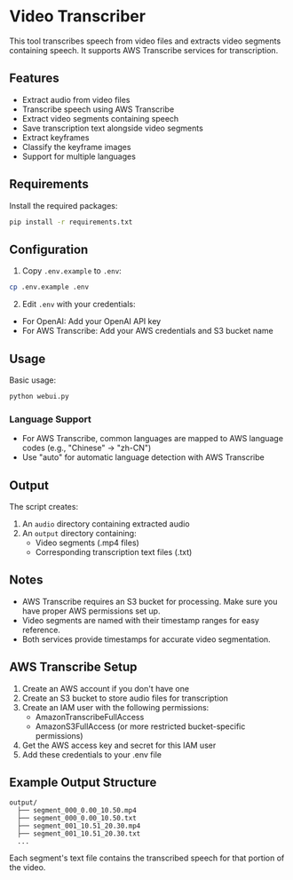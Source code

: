 # Video Transcriber

This tool transcribes speech from video files and extracts video segments containing speech. It supports AWS Transcribe services for transcription.

## Features

- Extract audio from video files
- Transcribe speech using AWS Transcribe
- Extract video segments containing speech
- Save transcription text alongside video segments
- Extract keyframes
- Classify the keyframe images
- Support for multiple languages

## Requirements

Install the required packages:

```bash
pip install -r requirements.txt
```

## Configuration

1. Copy `.env.example` to `.env`:
```bash
cp .env.example .env
```

2. Edit `.env` with your credentials:
- For OpenAI: Add your OpenAI API key
- For AWS Transcribe: Add your AWS credentials and S3 bucket name

## Usage

Basic usage:
```bash
python webui.py
```


### Language Support

- For AWS Transcribe, common languages are mapped to AWS language codes (e.g., "Chinese" -> "zh-CN")
- Use "auto" for automatic language detection with AWS Transcribe

## Output

The script creates:
1. An `audio` directory containing extracted audio
2. An `output` directory containing:
   - Video segments (.mp4 files)
   - Corresponding transcription text files (.txt)

## Notes

- AWS Transcribe requires an S3 bucket for processing. Make sure you have proper AWS permissions set up.
- Video segments are named with their timestamp ranges for easy reference.
- Both services provide timestamps for accurate video segmentation.

## AWS Transcribe Setup

1. Create an AWS account if you don't have one
2. Create an S3 bucket to store audio files for transcription
3. Create an IAM user with the following permissions:
   - AmazonTranscribeFullAccess
   - AmazonS3FullAccess (or more restricted bucket-specific permissions)
4. Get the AWS access key and secret for this IAM user
5. Add these credentials to your .env file

## Example Output Structure

```
output/
  ├── segment_000_0.00_10.50.mp4
  ├── segment_000_0.00_10.50.txt
  ├── segment_001_10.51_20.30.mp4
  ├── segment_001_10.51_20.30.txt
  ...
```

Each segment's text file contains the transcribed speech for that portion of the video.
